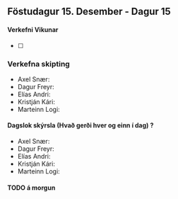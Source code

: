 ## Föstudagur 15. Desember - Dagur 15

#### Verkefni Vikunar
- [ ]

### Verkefna skipting
- Axel Snær: 
- Dagur Freyr: 
- Elías Andri: 
- Kristján Kári: 
- Marteinn Logi: 

#### Dagslok skýrsla (Hvað gerði hver og einn í dag) ?

- Axel Snær: 
- Dagur Freyr: 
- Elías Andri: 
- Kristján Kári: 
- Marteinn Logi: 

#### TODO á morgun
